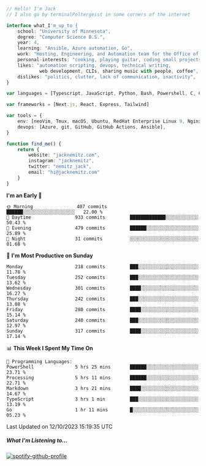 ```typescript
// Hello! I'm Jack
// I also go by terminalPoltergeist in some corners of the internet

interface what_I'm_up_to {
    school: "University of Minnesota",
    degree: "Computer Science B.S.",
    year: 4,
    learning: "Ansible, Azure automation, Go",
    work: "Hosting, Engineering, and Automation team for the Office of Information Technology at UMN",
    personal-interests: "cooking, playing guitar, coding small projects",
    likes: "automation scripting, devops, technical writing,
            web development, CLIs, sharing music with people, coffee",
    dislikes: "politics, clutter, lack of communication, inactivity",
}

var languages = [Typescript, JavaScript, Python, Bash, Powershell, C, C++, HTML, CSS]

var frameworks = [Next.js, React, Express, Tailwind]

var tools = {
    env: [neoVim, Tmux, macOS, Ubuntu, RedHat Enterprise Linux 9, Nginx, DigitalOcean, Cloudflare],
    devops: [Azure, git, GitHub, GitHub Actions, Ansible],
}

function find_me() {
    return {
        website: "jacknemitz.com",
        instagram: "jacknemitz",
        twitter: "nemitz_jack",
        email: "hi@jacknemitz.com"
    }
}
```

<!--START_SECTION:waka-->
**I'm an Early 🐤** 

```text
🌞 Morning                407 commits         ██████░░░░░░░░░░░░░░░░░░░   22.00 % 
🌆 Daytime                933 commits         █████████████░░░░░░░░░░░░   50.43 % 
🌃 Evening                479 commits         ██████░░░░░░░░░░░░░░░░░░░   25.89 % 
🌙 Night                  31 commits          ░░░░░░░░░░░░░░░░░░░░░░░░░   01.68 % 
```
📅 **I'm Most Productive on Sunday** 

```text
Monday                   218 commits         ███░░░░░░░░░░░░░░░░░░░░░░   11.78 % 
Tuesday                  252 commits         ███░░░░░░░░░░░░░░░░░░░░░░   13.62 % 
Wednesday                301 commits         ████░░░░░░░░░░░░░░░░░░░░░   16.27 % 
Thursday                 242 commits         ███░░░░░░░░░░░░░░░░░░░░░░   13.08 % 
Friday                   280 commits         ████░░░░░░░░░░░░░░░░░░░░░   15.14 % 
Saturday                 240 commits         ███░░░░░░░░░░░░░░░░░░░░░░   12.97 % 
Sunday                   317 commits         ████░░░░░░░░░░░░░░░░░░░░░   17.14 % 
```


📊 **This Week I Spent My Time On** 

```text
💬 Programming Languages: 
PowerShell               5 hrs 25 mins       ██████░░░░░░░░░░░░░░░░░░░   23.71 % 
Processing               5 hrs 11 mins       ██████░░░░░░░░░░░░░░░░░░░   22.71 % 
Markdown                 3 hrs 21 mins       ████░░░░░░░░░░░░░░░░░░░░░   14.67 % 
TypeScript               3 hrs 1 min         ███░░░░░░░░░░░░░░░░░░░░░░   13.19 % 
Go                       1 hr 11 mins        █░░░░░░░░░░░░░░░░░░░░░░░░   05.23 % 
```


 Last Updated on 12/10/2023 15:19:35 UTC
<!--END_SECTION:waka-->

##### What I'm Listening to...

[![spotify-github-profile](https://spotify-github-profile.vercel.app/api/view?uid=jack.nemitz&cover_image=true&show_offline=true&bar_color=53b14f&bar_color_cover=false&background_color=121212FF)](https://spotify-github-profile.vercel.app/api/view?uid=jack.nemitz&redirect=true)

